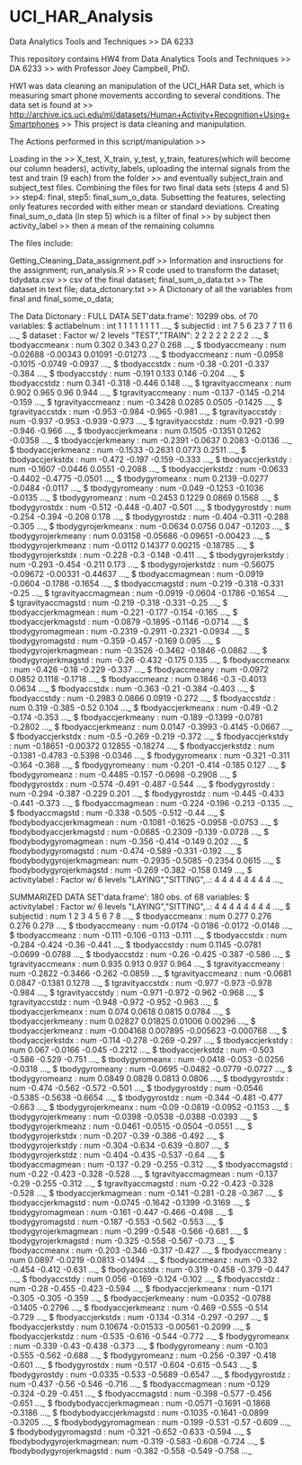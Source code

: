 # UCI_HAR_Analysis

Data Analytics Tools and Techniques >> DA 6233

This repository contains HW4 from Data Analytics Tools and Techniques >> DA 6233 >> with Professor Joey Campbell, PhD.

HW1 was data cleaning an manipulation of the UCI_HAR Data set, which is measuring smart phone movements according to several conditions. The data set is found at >> http://archive.ics.uci.edu/ml/datasets/Human+Activity+Recognition+Using+Smartphones >> This project is data cleaning and manipulation.

The Actions performed in this script/manipulation >>

Loading in the >> X_test, X_train, y_test, y_train, features(which will become our column headers), activity_labels, uploading the internal signals from the test and train (9 each) from the folder >> and eventually subject_train and subject_test files. Combining the files for two final data sets (steps 4 and 5) >> step4: final, step5: final_sum_o_data. Subsetting the features, selecting only features recorded with either mean or standard deviations.  Creating final_sum_o_data (in step 5) which is a filter of final >> by subject then activity_label >> then a mean of the remaining columns

The files include:

Getting_Cleaning_Data_assignment.pdf >> Information and insructions for the assignment;
run_analysis.R >> R code used to transform the dataset;
tidydata.csv >> csv of the final dataset;
final_sum_o_data.txt >> The dataset in text file;
data_dctonary.txt >> A Dictonary of all the variables from final and final_some_o_data;

The Data Dictonary :
FULL DATA SET'data.frame':	10299 obs. of  70 variables:
 $ actlabelnum             : int  1 1 1 1 1 1 1 1 ..._
 $ subjectid               : int  7 5 6 23 7 7 11 6 ..._
 $ dataset                 : Factor w/ 2 levels "TEST","TRAIN": 2 2 2 2 2 2 2 2 ..._
 $ tbodyaccmeanx           : num  0.302 0.343 0.27 0.268 ..._
 $ tbodyaccmeany           : num  -0.02688 -0.00343 0.01091 -0.01273 ..._
 $ tbodyaccmeanz           : num  -0.0958 -0.1015 -0.0749 -0.0937 ..._
 $ tbodyaccstdx            : num  -0.38 -0.201 -0.337 -0.384 ..._
 $ tbodyaccstdy            : num  -0.191 0.133 0.146 -0.204 ..._
 $ tbodyaccstdz            : num  0.341 -0.318 -0.446 0.148 ..._
 $ tgravityaccmeanx        : num  0.902 0.965 0.96 0.944 ..._
 $ tgravityaccmeany        : num  -0.137 -0.145 -0.214 -0.159 ..._
 $ tgravityaccmeanz        : num  -0.3428 0.0285 0.0505 -0.1425 ..._
 $ tgravityaccstdx         : num  -0.953 -0.984 -0.965 -0.981 ..._
 $ tgravityaccstdy         : num  -0.937 -0.953 -0.939 -0.973 ..._
 $ tgravityaccstdz         : num  -0.921 -0.99 -0.946 -0.966 ..._
 $ tbodyaccjerkmeanx       : num  0.1505 -0.1351 0.1262 -0.0358 ..._
 $ tbodyaccjerkmeany       : num  -0.2391 -0.0637 0.2083 -0.0136 ..._
 $ tbodyaccjerkmeanz       : num  -0.1533 -0.2631 0.0773 0.2511 ..._
 $ tbodyaccjerkstdx        : num  -0.472 -0.197 -0.159 -0.333 ..._
 $ tbodyaccjerkstdy        : num  -0.1607 -0.0446 0.0551 -0.2088 ..._
 $ tbodyaccjerkstdz        : num  -0.0633 -0.4402 -0.4775 -0.0501 ..._
 $ tbodygyromeanx          : num  0.2139 -0.0277 -0.0484 -0.0117 ..._
 $ tbodygyromeany          : num  -0.049 -0.1253 -0.1036 -0.0135 ..._
 $ tbodygyromeanz          : num  -0.2453 0.1229 0.0869 0.1568 ..._
 $ tbodygyrostdx           : num  -0.512 -0.448 -0.407 -0.501 ..._
 $ tbodygyrostdy           : num  -0.254 -0.394 -0.208 0.178 ..._
 $ tbodygyrostdz           : num  -0.404 -0.311 -0.288 -0.305 ..._
 $ tbodygyrojerkmeanx      : num  -0.0634 0.0756 0.047 -0.1203 ..._
 $ tbodygyrojerkmeany      : num  0.03158 -0.05686 -0.09651 -0.00423 ..._
 $ tbodygyrojerkmeanz      : num  -0.0112 0.14377 0.00215 -0.18785 ..._
 $ tbodygyrojerkstdx       : num  -0.228 -0.3 -0.148 -0.411 ..._
 $ tbodygyrojerkstdy       : num  -0.293 -0.454 -0.211 0.173 ..._
 $ tbodygyrojerkstdz       : num  -0.56075 -0.09672 -0.00331 -0.44637 ..._
 $ tbodyaccmagmean         : num  -0.0919 -0.0604 -0.1786 -0.1654 ..._
 $ tbodyaccmagstd          : num  -0.219 -0.318 -0.331 -0.25 ..._
 $ tgravityaccmagmean      : num  -0.0919 -0.0604 -0.1786 -0.1654 ..._
 $ tgravityaccmagstd       : num  -0.219 -0.318 -0.331 -0.25 ..._
 $ tbodyaccjerkmagmean     : num  -0.221 -0.177 -0.154 -0.165 ..._
 $ tbodyaccjerkmagstd      : num  -0.0879 -0.1895 -0.1146 -0.0714 ..._
 $ tbodygyromagmean        : num  -0.2319 -0.2911 -0.2321 -0.0934 ..._
 $ tbodygyromagstd         : num  -0.359 -0.457 -0.169 0.095 ..._
 $ tbodygyrojerkmagmean    : num  -0.3526 -0.3462 -0.1846 -0.0862 ..._
 $ tbodygyrojerkmagstd     : num  -0.26 -0.432 -0.175 0.135 ..._
 $ fbodyaccmeanx           : num  -0.426 -0.18 -0.229 -0.337 ..._
 $ fbodyaccmeany           : num  -0.0972 0.0852 0.1118 -0.1718 ..._
 $ fbodyaccmeanz           : num  0.1846 -0.3 -0.4013 0.0634 ..._
 $ fbodyaccstdx            : num  -0.363 -0.21 -0.384 -0.403 ..._
 $ fbodyaccstdy            : num  -0.2983 0.0866 0.0919 -0.272 ..._
 $ fbodyaccstdz            : num  0.319 -0.385 -0.52 0.104 ..._
 $ fbodyaccjerkmeanx       : num  -0.49 -0.2 -0.174 -0.353 ..._
 $ fbodyaccjerkmeany       : num  -0.189 -0.1399 -0.0781 -0.2802 ..._
 $ fbodyaccjerkmeanz       : num  0.0147 -0.3993 -0.4145 -0.0667 ..._
 $ fbodyaccjerkstdx        : num  -0.5 -0.269 -0.219 -0.372 ..._
 $ fbodyaccjerkstdy        : num  -0.18651 -0.00372 0.12855 -0.18274 ..._
 $ fbodyaccjerkstdz        : num  -0.1381 -0.4783 -0.5398 -0.0346 ..._
 $ fbodygyromeanx          : num  -0.321 -0.311 -0.164 -0.368 ..._
 $ fbodygyromeany          : num  -0.201 -0.414 -0.185 0.127 ..._
 $ fbodygyromeanz          : num  -0.4485 -0.157 -0.0698 -0.2908 ..._
 $ fbodygyrostdx           : num  -0.574 -0.491 -0.487 -0.544 ..._
 $ fbodygyrostdy           : num  -0.294 -0.387 -0.229 0.201 ..._
 $ fbodygyrostdz           : num  -0.445 -0.433 -0.441 -0.373 ..._
 $ fbodyaccmagmean         : num  -0.224 -0.196 -0.213 -0.135 ..._
 $ fbodyaccmagstd          : num  -0.338 -0.505 -0.512 -0.44 ..._
 $ fbodybodyaccjerkmagmean : num  -0.1081 -0.1625 -0.0958 -0.0753 ..._
 $ fbodybodyaccjerkmagstd  : num  -0.0685 -0.2309 -0.139 -0.0728 ..._
 $ fbodybodygyromagmean    : num  -0.356 -0.414 -0.149 0.202 ..._
 $ fbodybodygyromagstd     : num  -0.474 -0.589 -0.331 -0.192 ..._
 $ fbodybodygyrojerkmagmean: num  -0.2935 -0.5085 -0.2354 0.0615 ..._
 $ fbodybodygyrojerkmagstd : num  -0.269 -0.382 -0.158 0.149 ..._
 $ activitylabel           : Factor w/ 6 levels "LAYING","SITTING",..: 4 4 4 4 4 4 4 4 ..._


SUMMARIZED DATA SET'data.frame':	180 obs. of  68 variables:
 $ activitylabel           : Factor w/ 6 levels "LAYING","SITTING",..: 4 4 4 4 4 4 4 4 ..._
 $ subjectid               : num  1 2 3 4 5 6 7 8 ..._
 $ tbodyaccmeanx           : num  0.277 0.276 0.276 0.279 ..._
 $ tbodyaccmeany           : num  -0.0174 -0.0186 -0.0172 -0.0148 ..._
 $ tbodyaccmeanz           : num  -0.111 -0.106 -0.113 -0.111 ..._
 $ tbodyaccstdx            : num  -0.284 -0.424 -0.36 -0.441 ..._
 $ tbodyaccstdy            : num  0.1145 -0.0781 -0.0699 -0.0788 ..._
 $ tbodyaccstdz            : num  -0.26 -0.425 -0.387 -0.586 ..._
 $ tgravityaccmeanx        : num  0.935 0.913 0.937 0.964 ..._
 $ tgravityaccmeany        : num  -0.2822 -0.3466 -0.262 -0.0859 ..._
 $ tgravityaccmeanz        : num  -0.0681 0.0847 -0.1381 0.1278 ..._
 $ tgravityaccstdx         : num  -0.977 -0.973 -0.978 -0.984 ..._
 $ tgravityaccstdy         : num  -0.971 -0.972 -0.962 -0.968 ..._
 $ tgravityaccstdz         : num  -0.948 -0.972 -0.952 -0.963 ..._
 $ tbodyaccjerkmeanx       : num  0.074 0.0618 0.0815 0.0784 ..._
 $ tbodyaccjerkmeany       : num  0.02827 0.01825 0.01006 0.00296 ..._
 $ tbodyaccjerkmeanz       : num  -0.004168 0.007895 -0.005623 -0.000768 ..._
 $ tbodyaccjerkstdx        : num  -0.114 -0.278 -0.269 -0.297 ..._
 $ tbodyaccjerkstdy        : num  0.067 -0.0166 -0.045 -0.2212 ..._
 $ tbodyaccjerkstdz        : num  -0.503 -0.586 -0.529 -0.751 ..._
 $ tbodygyromeanx          : num  -0.0418 -0.053 -0.0256 -0.0318 ..._
 $ tbodygyromeany          : num  -0.0695 -0.0482 -0.0779 -0.0727 ..._
 $ tbodygyromeanz          : num  0.0849 0.0828 0.0813 0.0806 ..._
 $ tbodygyrostdx           : num  -0.474 -0.562 -0.572 -0.501 ..._
 $ tbodygyrostdy           : num  -0.0546 -0.5385 -0.5638 -0.6654 ..._
 $ tbodygyrostdz           : num  -0.344 -0.481 -0.477 -0.663 ..._
 $ tbodygyrojerkmeanx      : num  -0.09 -0.0819 -0.0952 -0.1153 ..._
 $ tbodygyrojerkmeany      : num  -0.0398 -0.0538 -0.0388 -0.0393 ..._
 $ tbodygyrojerkmeanz      : num  -0.0461 -0.0515 -0.0504 -0.0551 ..._
 $ tbodygyrojerkstdx       : num  -0.207 -0.39 -0.386 -0.492 ..._
 $ tbodygyrojerkstdy       : num  -0.304 -0.634 -0.639 -0.807 ..._
 $ tbodygyrojerkstdz       : num  -0.404 -0.435 -0.537 -0.64 ..._
 $ tbodyaccmagmean         : num  -0.137 -0.29 -0.255 -0.312 ..._
 $ tbodyaccmagstd          : num  -0.22 -0.423 -0.328 -0.528 ..._
 $ tgravityaccmagmean      : num  -0.137 -0.29 -0.255 -0.312 ..._
 $ tgravityaccmagstd       : num  -0.22 -0.423 -0.328 -0.528 ..._
 $ tbodyaccjerkmagmean     : num  -0.141 -0.281 -0.28 -0.367 ..._
 $ tbodyaccjerkmagstd      : num  -0.0745 -0.1642 -0.1399 -0.3169 ..._
 $ tbodygyromagmean        : num  -0.161 -0.447 -0.466 -0.498 ..._
 $ tbodygyromagstd         : num  -0.187 -0.553 -0.562 -0.553 ..._
 $ tbodygyrojerkmagmean    : num  -0.299 -0.548 -0.566 -0.681 ..._
 $ tbodygyrojerkmagstd     : num  -0.325 -0.558 -0.567 -0.73 ..._
 $ fbodyaccmeanx           : num  -0.203 -0.346 -0.317 -0.427 ..._
 $ fbodyaccmeany           : num  0.0897 -0.0219 -0.0813 -0.1494 ..._
 $ fbodyaccmeanz           : num  -0.332 -0.454 -0.412 -0.631 ..._
 $ fbodyaccstdx            : num  -0.319 -0.458 -0.379 -0.447 ..._
 $ fbodyaccstdy            : num  0.056 -0.169 -0.124 -0.102 ..._
 $ fbodyaccstdz            : num  -0.28 -0.455 -0.423 -0.594 ..._
 $ fbodyaccjerkmeanx       : num  -0.171 -0.305 -0.305 -0.359 ..._
 $ fbodyaccjerkmeany       : num  -0.0352 -0.0788 -0.1405 -0.2796 ..._
 $ fbodyaccjerkmeanz       : num  -0.469 -0.555 -0.514 -0.729 ..._
 $ fbodyaccjerkstdx        : num  -0.134 -0.314 -0.297 -0.297 ..._
 $ fbodyaccjerkstdy        : num  0.10674 -0.01533 -0.00561 -0.2099 ..._
 $ fbodyaccjerkstdz        : num  -0.535 -0.616 -0.544 -0.772 ..._
 $ fbodygyromeanx          : num  -0.339 -0.43 -0.438 -0.373 ..._
 $ fbodygyromeany          : num  -0.103 -0.555 -0.562 -0.688 ..._
 $ fbodygyromeanz          : num  -0.256 -0.397 -0.418 -0.601 ..._
 $ fbodygyrostdx           : num  -0.517 -0.604 -0.615 -0.543 ..._
 $ fbodygyrostdy           : num  -0.0335 -0.533 -0.5689 -0.6547 ..._
 $ fbodygyrostdz           : num  -0.437 -0.56 -0.546 -0.716 ..._
 $ fbodyaccmagmean         : num  -0.129 -0.324 -0.29 -0.451 ..._
 $ fbodyaccmagstd          : num  -0.398 -0.577 -0.456 -0.651 ..._
 $ fbodybodyaccjerkmagmean : num  -0.0571 -0.1691 -0.1868 -0.3186 ..._
 $ fbodybodyaccjerkmagstd  : num  -0.1035 -0.1641 -0.0899 -0.3205 ..._
 $ fbodybodygyromagmean    : num  -0.199 -0.531 -0.57 -0.609 ..._
 $ fbodybodygyromagstd     : num  -0.321 -0.652 -0.633 -0.594 ..._
 $ fbodybodygyrojerkmagmean: num  -0.319 -0.583 -0.608 -0.724 ..._
 $ fbodybodygyrojerkmagstd : num  -0.382 -0.558 -0.549 -0.758 ..._
